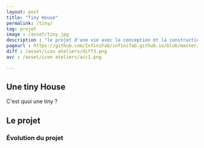 ```yaml
---
layout: post
title: "Tiny House"
permalink: /tiny/
tag: projet
image : /asset/tiny.jpg
description : "le projet d'une vie avec la conception et la construction d'un tiny house"
pageurl : https://github.com/InfiniFab/infinifab.github.io/blob/master/projets/_posts/2022-06-01-tinyhouse.md
diff : /asset/icon ateliers/diff3.png
avc : /asset/icon ateliers/acc1.png

---
```


## Une tiny House

C'est quoi une tiny ?

## Le projet  



### **Évolution du projet**  



